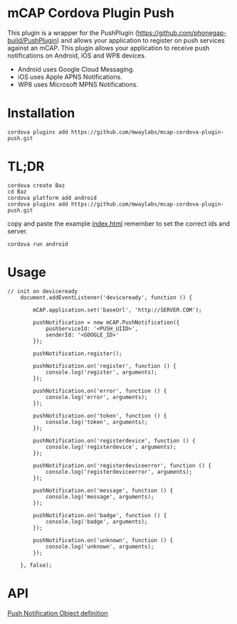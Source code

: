 # mCAP Cordova Plugin Push

This plugin is a wrapper for the PushPlugin (https://github.com/phonegap-build/PushPlugin) and allows your application to register on push services against an mCAP.
This plugin allows your application to receive push notifications on Android, iOS and WP8 devices.
* Android uses Google Cloud Messaging.
* iOS uses Apple APNS Notifications.
* WP8 uses Microsoft MPNS Notifications.


# Installation

```
cordova plugins add https://github.com/mwaylabs/mcap-cordova-plugin-push.git
```

# TL;DR

```
cordova create Baz
cd Baz
cordova platform add android
cordova plugins add https://github.com/mwaylabs/mcap-cordova-plugin-push.git
```

copy and paste the example [index.html](https://github.com/mwaylabs/mCAP-Cordova-Push-Plugin/blob/master/Example/index.html) remember to set the correct ids and server.

```
cordova run android
```

# Usage

```
// init on deviceready
    document.addEventListener('deviceready', function () {

        mCAP.application.set('baseUrl', 'http://SERVER.COM');

        pushNotification = new mCAP.PushNotification({
            pushServiceId: '<PUSH_UIID>',
            senderId: '<GOOGLE_ID>'
        });

        pushNotification.register();

        pushNotification.on('register', function () {
            console.log('register', arguments);
        });

        pushNotification.on('error', function () {
            console.log('error', arguments);
        });

        pushNotification.on('token', function () {
            console.log('token', arguments);
        });

        pushNotification.on('registerdevice', function () {
            console.log('registerdevice', arguments);
        });

        pushNotification.on('registerdeviceerror', function () {
            console.log('registerdeviceerror', arguments);
        });

        pushNotification.on('message', function () {
            console.log('message', arguments);
        });

        pushNotification.on('badge', function () {
            console.log('badge', arguments);
        });

        pushNotification.on('unknown', function () {
            console.log('unknown', arguments);
        });

    }, false);
```

# API
[Push Notification Object definition](https://github.com/mwaylabs/mcapjs-client/blob/master/src/push/push_notification.js)


